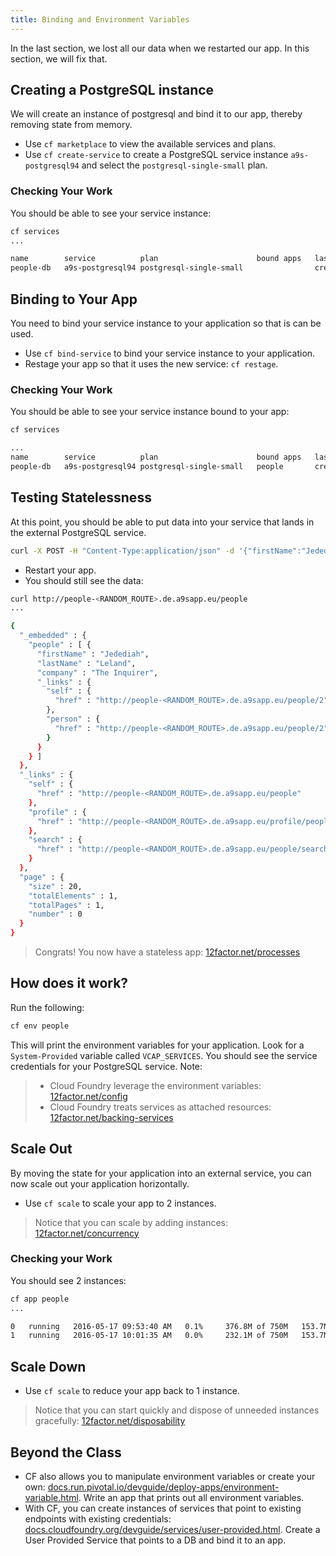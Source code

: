 ```yaml
---
title: Binding and Environment Variables
---
```


In the last section, we lost all our data when we restarted our app.  In this section, we will fix that.

## Creating a PostgreSQL instance

We will create an instance of postgresql and bind it to our app, thereby removing state from memory.

* Use `cf marketplace` to view the available services and plans.
* Use `cf create-service` to create a PostgreSQL service instance `a9s-postgresql94` and select the `postgresql-single-small` plan.

### Checking Your Work

You should be able to see your service instance:

```sh
cf services
...

name        service          plan                      bound apps   last operation
people-db   a9s-postgresql94 postgresql-single-small                create succeeded
```

## Binding to Your App

You need to bind your service instance to your application so that is can be used.

* Use `cf bind-service` to bind your service instance to your application.
* Restage your app so that it uses the new service: `cf restage`.

### Checking Your Work

You should be able to see your service instance bound to your app:

```sh
cf services

...
name        service          plan                      bound apps   last operation
people-db   a9s-postgresql94 postgresql-single-small   people       create succeeded
```

## Testing Statelessness

At this point, you should be able to put data into your service that lands in the external PostgreSQL service.

```sh
curl -X POST -H "Content-Type:application/json" -d '{"firstName":"Jedediah,", "lastName":"Leland", "company":"The Inquirer"}' http://people-<RANDOM_ROUTE>.de.a9sapp.eu/people
```

* Restart your app.
* You should still see the data:

```sh
curl http://people-<RANDOM_ROUTE>.de.a9sapp.eu/people
...

{
  "_embedded" : {
    "people" : [ {
      "firstName" : "Jedediah",
      "lastName" : "Leland",
      "company" : "The Inquirer",
      "_links" : {
        "self" : {
          "href" : "http://people-<RANDOM_ROUTE>.de.a9sapp.eu/people/2"
        },
        "person" : {
          "href" : "http://people-<RANDOM_ROUTE>.de.a9sapp.eu/people/2"
        }
      }
    } ]
  },
  "_links" : {
    "self" : {
      "href" : "http://people-<RANDOM_ROUTE>.de.a9sapp.eu/people"
    },
    "profile" : {
      "href" : "http://people-<RANDOM_ROUTE>.de.a9sapp.eu/profile/people"
    },
    "search" : {
      "href" : "http://people-<RANDOM_ROUTE>.de.a9sapp.eu/people/search"
    }
  },
  "page" : {
    "size" : 20,
    "totalElements" : 1,
    "totalPages" : 1,
    "number" : 0
  }
}
```

> Congrats!  You now have a stateless app: <a href="http://12factor.net/processes" target="_blank">12factor.net/processes</a>

## How does it work?

Run the following:

```sh
cf env people
```

This will print the environment variables for your application.  Look for a `System-Provided` variable called `VCAP_SERVICES`.  You should see the service credentials for your PostgreSQL service.  Note:

> * Cloud Foundry leverage the environment variables: <a href="http://12factor.net/config" target="_blank">12factor.net/config</a>
> * Cloud Foundry treats services as attached resources: <a href="http://12factor.net/backing-services" target="_blank">12factor.net/backing-services</a>


## Scale Out

By moving the state for your application into an external service, you can now scale out your application horizontally.

* Use `cf scale` to scale your app to 2 instances.

> Notice that you can scale by adding instances: <a href="http://12factor.net/concurrency" target="_blank">12factor.net/concurrency</a>

### Checking your Work

You should see 2 instances:

```sh
cf app people
...

0   running   2016-05-17 09:53:40 AM   0.1%     376.8M of 750M   153.7M of 512M
1   running   2016-05-17 10:01:35 AM   0.0%     232.1M of 750M   153.7M of 512M
```

## Scale Down

* Use `cf scale` to reduce your app back to 1 instance.

> Notice that you can start quickly and dispose of unneeded instances gracefully: <a href="http://12factor.net/disposability" target="_blank">12factor.net/disposability</a>

## Beyond the Class

* CF also allows you to manipulate environment variables or create your own: <a href="https://docs.cloudfoundry.org/devguide/deploy-apps/environment-variable.html" target="_blank">docs.run.pivotal.io/devguide/deploy-apps/environment-variable.html</a>.  Write an app that prints out all environment variables.
* With CF, you can create instances of services that point to existing endpoints with existing credentials: <a href="http://docs.cloudfoundry.org/devguide/services/user-provided.html" target="_blank">docs.cloudfoundry.org/devguide/services/user-provided.html</a>.  Create a User Provided Service that points to a DB and bind it to an app.
